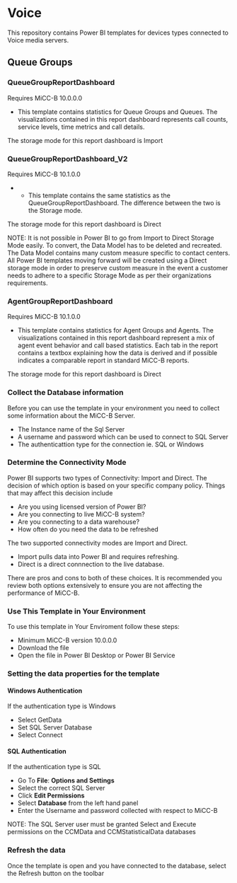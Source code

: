 # Voice	
This repository contains Power BI templates for devices types connected to Voice media servers.

## Queue Groups

### QueueGroupReportDashboard
Requires MiCC-B 10.0.0.0

* This template contains statistics for Queue Groups and Queues. The visualizations contained in this report dashboard represents call counts, service levels, time metrics and call details.

The storage mode for this report dashboard is Import



### QueueGroupReportDashboard_V2
Requires MiCC-B 10.1.0.0

* * This template contains the same statistics as the QueueGroupReportDashboard. The difference between the two is the Storage mode. 

The storage mode for this report dashboard is Direct

NOTE: It is not possible in Power BI to go from Import to Direct Storage Mode easily. To convert, the Data Model has to be deleted and recreated.  The Data Model contains many custom measure specific to contact centers. All Power BI templates moving forward will be created using a Direct storage mode in order to preserve custom measure in the event a customer needs to adhere to a specific Storage Mode as per their organizations requirements.

### AgentGroupReportDashboard
Requires MiCC-B 10.1.0.0

* This template contains statistics for Agent Groups and Agents. The visualizations contained in this report dashboard represent a mix of agent event behavior and call based statistics. Each tab in the report contains a textbox explaining how the data is derived and if possible indicates a comparable report in standard MiCC-B reports.

The storage mode for this report dashboard is Direct




### Collect the Database information
Before you can use the template in your environment you need to collect some information about the MiCC-B Server.
* The Instance name of the Sql Server
* A username and password which can be used to connect to SQL Server
* The authenticattion type for the connection ie. SQL or Windows

### Determine the Connectivity Mode 
Power BI supports two types of Connectivity: Import and Direct. The decision of which option is based on your specific company policy.  Things that may affect this decision include
* Are you using licensed version of Power BI?
* Are you connecting to live MiCC-B system?
* Are you connecting to a data warehouse?
* How often do you need the data to be refreshed

The two supported connectivity modes are Import and Direct. 
* Import pulls data into Power BI and requires refreshing. 
* Direct is a direct connnection to the live database. 

There are pros and cons to both of these choices. It is recommended you review both options extensively to ensure you are not affecting the performance of MiCC-B.


### Use This Template in Your Environment 
To use this template in Your Enviroment follow these steps:

* Minimum MiCC-B version 10.0.0.0
* Download the file
* Open the file in Power BI Desktop or Power BI Service

### Setting the data properties for the template

#### Windows Authentication

If the authentication type is Windows
* Select GetData
* Set SQL Server Database
* Select Connect

#### SQL Authentication

If the authentication type is SQL
* Go To **File**: **Options and Settings**
* Select the correct SQL Server 
* Click **Edit Permissions**
* Select **Database** from the left hand panel
* Enter the Username and password collected with respect to MiCC-B

NOTE: The SQL Server user must be granted Select and Execute permissions on the CCMData and CCMStatisticalData databases

### Refresh the data
Once the template is open and you have connected to the database, select the Refresh button on the toolbar

